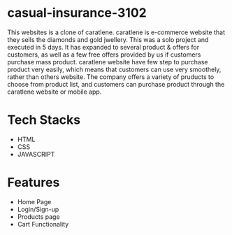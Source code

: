 # casual-insurance-3102

This websites is a clone of caratlene. caratlene is e-commerce website that they sells the diamonds and gold jwellery. This was a solo project and executed in 5 days. It has expanded to several product & offers for customers, as well as a few free offers provided by us if customers purchase mass product. caratlene website have few step to purchase product very easily, which means that customers can use very smoothely, rather than others website. The company offers a variety of pruducts to choose from product list, and customers can purchase product through the caratlene website or mobile app.

<h1>Tech Stacks</h1>

<ul>
<li>HTML</li>
<li>CSS</li>
<li>JAVASCRIPT</li>
</ul>


<h1>Features</h1>

<ul>
<li>Home Page</li>
<li>Login/Sign-up</li>
<li> Products page</li>
<li>Cart Functionality</li>
</ul>